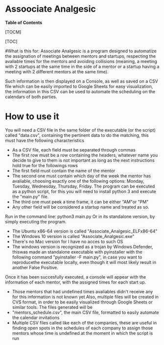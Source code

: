 # Assoociate Analgesic


**Table of Contents**

[TOCM]

[TOC]

#What is this for:
Associate Analgesic is a program designed to automatize the assignation of meetings between mentors and startups, respecting the avaliable times for the mentors and avoiding collisions (meaning, a meeting with 2 startups at the same time in the side of a mentor or a startup having a meeting with 2 different mentors at the same time).

Such information is then displayed on a Console, as well as saved on a CSV file which can be easily imported to Google Sheets for easy visualization, the information in this CSV can be used to automate the scheduling on the calendars of both parties.

How to use it 
=============
You will need a CSV file in the same folder of the executable (or the script) called "data.csv", containing the pertinent data to do the matching, this must have the following characteristics
* As a CSV file, each field must be separated through commas
* The first row must be a row containing the headers, whatever name you decide to give to them is not important as long as the next instructions hold true for the followings rows
* The first field must contain the name of the mentor
* The second one must contain  which day of the week the mentor has avaliable, choosing exactly one of the following options: Monday, Tuesday, Wednesday, Thursday, Friday.
The program can be executed as a python script, for this you will need to install python 3 and execute the "main.py" file.
* The third one must peek a time frame, it can be either "AM"or "PM"
* Any other field will be considered a startup name and treated as so.


Run in the command line: python3 main.py
Or in its standalone version, by simply executing the program.
* The Ubuntu x86-64 version is called "Associate_Analgesic_ELFx86-64"
* The Windows 10 version is called "Associate_Analgesic.exe"
* There's no Mac version for I have no acces to such OS
* The windows version is recognized as a trojan by Windows Defender, thiswas made an standalone executable with pyinstaller with the following command "pyinstaller -F main.py", in case you want to reproducethe executable locally, even though it will most likely result in another False Positive.

Once it has been succesfully executed, a console will appear with the information of each mentor, with the assigned times for each start up.
* Those mentors that had undefined times avaliables didn't receive any for this information is not known yet
Also, multiple files will be created in CVS format, in order to be easily visualized through Google Sheets or similar tools.
The files generated will be
* "mentors_schedule.csv", the main CSV file, formatted to easily automate the calendar invitations
* Multiple CSV files called like each of the companies, these are useful in finding open spots in the schedules of each company to assign those mentors whose time is undefined at the moment in which the script is run
